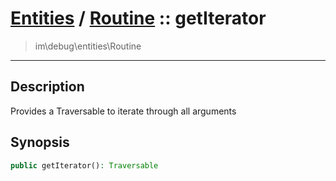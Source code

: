 # [Entities](entities.md) / [Routine](entities-Routine.md) :: getIterator
 > im\debug\entities\Routine
____

## Description
Provides a Traversable to iterate through all arguments

## Synopsis
```php
public getIterator(): Traversable
```
